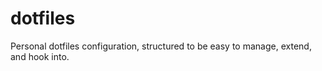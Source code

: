 # dotfiles

Personal dotfiles configuration, structured to be easy to manage, extend, and hook into.